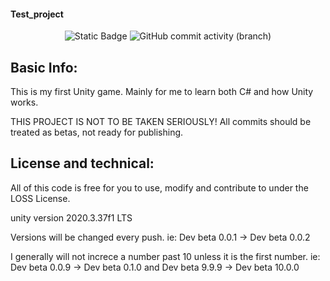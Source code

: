 #### Test_project

<p align="center">
  <img alt="Static Badge" src="https://img.shields.io/badge/License-LOSS-green">
  <img alt="GitHub commit activity (branch)" src="https://img.shields.io/github/commit-activity/t/firebadnofire/unity_test">
</p>

## Basic Info:
This is my first Unity game. Mainly for me to learn both C# and how Unity works.

THIS PROJECT IS NOT TO BE TAKEN SERIOUSLY! All commits should be treated as betas, not ready for publishing.

## License and technical:
All of this code is free for you to use, modify and contribute to under the LOSS License.

unity version 2020.3.37f1 LTS

Versions will be changed every push. ie: Dev beta 0.0.1 -> Dev beta 0.0.2

I generally will not increce a number past 10 unless it is the first number. ie: Dev beta 0.0.9 -> Dev beta 0.1.0 and Dev beta 9.9.9 -> Dev beta 10.0.0
